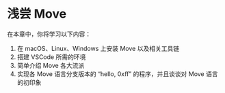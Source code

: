 # 浅尝 Move

在本章中，你将学习以下内容：

1. 在 macOS、Linux、Windows 上安装 Move 以及相关工具链
2. 搭建 VSCode 所需的环境
3. 简单介绍 Move 各大流派
4. 实现各 Move 语言分支版本的 “hello, 0xff” 的程序，并且谈谈对 Move 语言的初印象
